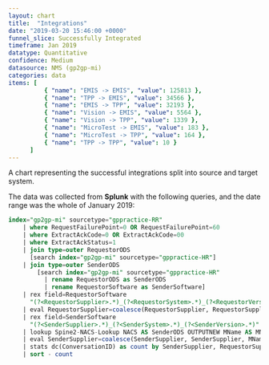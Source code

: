 ```yaml
---
layout: chart
title:  "Integrations"
date: "2019-03-20 15:46:00 +0000"
funnel_slice: Successfully Integrated
timeframe: Jan 2019
datatype: Quantitative
confidence: Medium
datasource: NMS (gp2gp-mi)
categories: data
items: [
          { "name": "EMIS -> EMIS", "value": 125813 },
          { "name": "TPP -> EMIS", "value": 34566 },
          { "name": "EMIS -> TPP", "value": 32193 },
          { "name": "Vision -> EMIS", "value": 5564 },
          { "name": "Vision -> TPP", "value": 1339 },
          { "name": "MicroTest -> EMIS", "value": 183 },
          { "name": "MicroTest -> TPP", "value": 164 },
          { "name": "TPP -> TPP", "value": 10 }
      ]
---
```

A chart representing the successful integrations split into source and target system.

The data was collected from **Splunk** with the following queries, and the date range was the whole of January 2019:

```sql
index="gp2gp-mi" sourcetype="gppractice-RR"
    | where RequestFailurePoint=0 OR RequestFailurePoint=60 
    | where ExtractAckCode=0 OR ExtractAckCode=00
    | where ExtractAckStatus=1
    | join type=outer RequestorODS 
      [search index="gp2gp-mi" sourcetype="gppractice-HR"] 
    | join type=outer SenderODS 
        [search index="gp2gp-mi" sourcetype="gppractice-HR" 
          | rename RequestorODS as SenderODS 
          | rename RequestorSoftware as SenderSoftware]
    | rex field=RequestorSoftware 
      "(?<RequestorSupplier>.*)_(?<RequestorSystem>.*)_(?<RequestorVersion>.*)"
    | eval RequestorSupplier=coalesce(RequestorSupplier, RequestorSupplier, "unknown")
    | rex field=SenderSoftware 
      "(?<SenderSupplier>.*)_(?<SenderSystem>.*)_(?<SenderVersion>.*)"
    | lookup Spine2-NACS-Lookup NACS AS SenderODS OUTPUTNEW MName AS MName
    | eval SenderSupplier=coalesce(SenderSupplier, SenderSupplier, MName, MName, "unknown")
    | stats dc(ConversationID) as count by SenderSupplier, RequestorSupplier
    | sort - count
```
